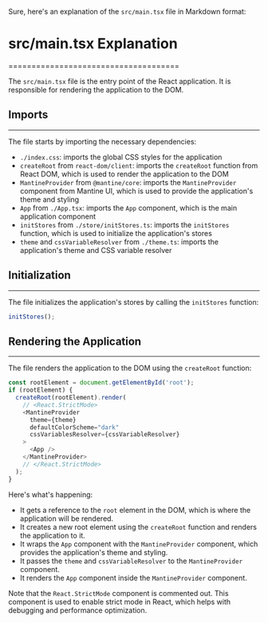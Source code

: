 Sure, here's an explanation of the `src/main.tsx` file in Markdown format:

# src/main.tsx Explanation
=====================================

The `src/main.tsx` file is the entry point of the React application. It is responsible for rendering the application to the DOM.

## Imports
------------

The file starts by importing the necessary dependencies:

* `./index.css`: imports the global CSS styles for the application
* `createRoot` from `react-dom/client`: imports the `createRoot` function from React DOM, which is used to render the application to the DOM
* `MantineProvider` from `@mantine/core`: imports the `MantineProvider` component from Mantine UI, which is used to provide the application's theme and styling
* `App` from `./App.tsx`: imports the `App` component, which is the main application component
* `initStores` from `./store/initStores.ts`: imports the `initStores` function, which is used to initialize the application's stores
* `theme` and `cssVariableResolver` from `./theme.ts`: imports the application's theme and CSS variable resolver

## Initialization
-----------------

The file initializes the application's stores by calling the `initStores` function:

```typescript
initStores();
```

## Rendering the Application
---------------------------

The file renders the application to the DOM using the `createRoot` function:

```typescript
const rootElement = document.getElementById('root');
if (rootElement) {
  createRoot(rootElement).render(
    // <React.StrictMode>
    <MantineProvider
      theme={theme}
      defaultColorScheme="dark"
      cssVariablesResolver={cssVariableResolver}
    >
      <App />
    </MantineProvider>
    // </React.StrictMode>
  );
}
```

Here's what's happening:

* It gets a reference to the `root` element in the DOM, which is where the application will be rendered.
* It creates a new root element using the `createRoot` function and renders the application to it.
* It wraps the `App` component with the `MantineProvider` component, which provides the application's theme and styling.
* It passes the `theme` and `cssVariableResolver` to the `MantineProvider` component.
* It renders the `App` component inside the `MantineProvider` component.

Note that the `React.StrictMode` component is commented out. This component is used to enable strict mode in React, which helps with debugging and performance optimization.
